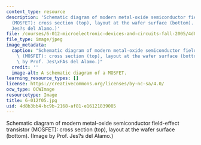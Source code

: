 ```yaml
---
content_type: resource
description: 'Schematic diagram of modern metal-oxide semiconductor field-effect transistor
  (MOSFET): cross section (top), layout at the wafer surface (bottom). (Image by Prof.
  Jes?s del Alamo.)'
file: /courses/6-012-microelectronic-devices-and-circuits-fall-2005/4d8b3bb4bc9b2168af81e16121839085_6-012f05.jpg
file_type: image/jpeg
image_metadata:
  caption: "Schematic diagram of modern metal-oxide semiconductor field-effect transistor\
    \ (MOSFET): cross section (top), layout at the wafer surface (bottom). (Image\
    \ by Prof. Jes\xFAs del Alamo.)"
  credit: ''
  image-alt: A schematic diagram of a MOSFET.
learning_resource_types: []
license: https://creativecommons.org/licenses/by-nc-sa/4.0/
ocw_type: OCWImage
resourcetype: Image
title: 6-012f05.jpg
uid: 4d8b3bb4-bc9b-2168-af81-e16121839085
---
```

Schematic diagram of modern metal-oxide semiconductor field-effect transistor (MOSFET): cross section (top), layout at the wafer surface (bottom). (Image by Prof. Jes?s del Alamo.)